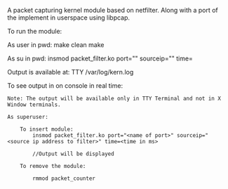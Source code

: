 A packet capturing kernel module based on netfilter. Along with a port of the implement in userspace using libpcap.

To run the module:

As user in pwd:
	make clean
	make

As su in pwd:
	insmod packet_filter.ko port="<name of port>" sourceip="<source ip address to filter>" time=<time in ms>

Output is available at:
	TTY
	/var/log/kern.log

To see output in on console in real time:

	Note: The output will be available only in TTY Terminal and not in X Window terminals.
	
	As superuser:

		To insert module:
			insmod packet_filter.ko port="<name of port>" sourceip="<source ip address to filter>" time=<time in ms>
			
			//Output will be displayed

		To remove the module:

			rmmod packet_counter



